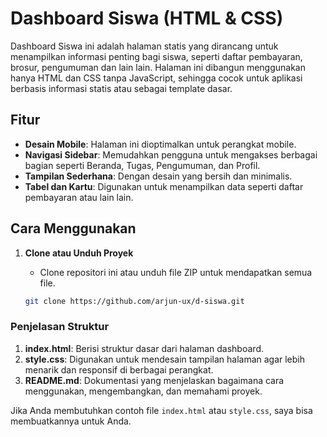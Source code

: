 # Dashboard Siswa (HTML & CSS)

Dashboard Siswa ini adalah halaman statis yang dirancang untuk menampilkan informasi penting bagi siswa, seperti daftar pembayaran, brosur, pengumuman dan lain lain. Halaman ini dibangun menggunakan hanya HTML dan CSS tanpa JavaScript, sehingga cocok untuk aplikasi berbasis informasi statis atau sebagai template dasar.

## Fitur

- **Desain Mobile**: Halaman ini dioptimalkan untuk perangkat mobile.
- **Navigasi Sidebar**: Memudahkan pengguna untuk mengakses berbagai bagian seperti Beranda, Tugas, Pengumuman, dan Profil.
- **Tampilan Sederhana**: Dengan desain yang bersih dan minimalis.
- **Tabel dan Kartu**: Digunakan untuk menampilkan data seperti daftar pembayaran atau lain lain.

## Cara Menggunakan

1. **Clone atau Unduh Proyek**
   - Clone repositori ini atau unduh file ZIP untuk mendapatkan semua file.

   ```bash
   git clone https://github.com/arjun-ux/d-siswa.git


### Penjelasan Struktur

1. **index.html**: Berisi struktur dasar dari halaman dashboard.
2. **style.css**: Digunakan untuk mendesain tampilan halaman agar lebih menarik dan responsif di berbagai perangkat.
3. **README.md**: Dokumentasi yang menjelaskan bagaimana cara menggunakan, mengembangkan, dan memahami proyek.

Jika Anda membutuhkan contoh file `index.html` atau `style.css`, saya bisa membuatkannya untuk Anda.
